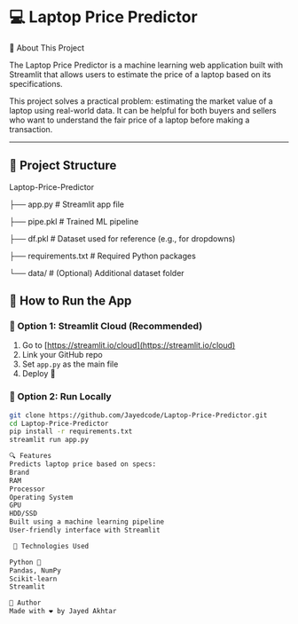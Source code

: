 # 💻 Laptop Price Predictor

🧾 About This Project

The Laptop Price Predictor is a machine learning web application built with Streamlit that allows users to estimate the price of a laptop based on its specifications.

This project solves a practical problem: estimating the market value of a laptop using real-world data. It can be helpful for both buyers and sellers who want to understand the fair price of a laptop before making a transaction.

---

## 📂 Project Structure
Laptop-Price-Predictor

├── app.py # Streamlit app file

├── pipe.pkl # Trained ML pipeline

├── df.pkl # Dataset used for reference (e.g., for dropdowns)

├── requirements.txt # Required Python packages

└── data/ # (Optional) Additional dataset folder

## 🚀 How to Run the App

### 🔹 Option 1: Streamlit Cloud (Recommended)

1. Go to [https://streamlit.io/cloud](https://streamlit.io/cloud)
2. Link your GitHub repo
3. Set `app.py` as the main file
4. Deploy 🚀

### 🔹 Option 2: Run Locally

```bash
git clone https://github.com/Jayedcode/Laptop-Price-Predictor.git
cd Laptop-Price-Predictor
pip install -r requirements.txt
streamlit run app.py

🔍 Features
Predicts laptop price based on specs:
Brand
RAM
Processor
Operating System
GPU
HDD/SSD
Built using a machine learning pipeline
User-friendly interface with Streamlit

 🧠 Technologies Used

Python 🐍
Pandas, NumPy
Scikit-learn
Streamlit

📌 Author
Made with ❤️ by Jayed Akhtar



